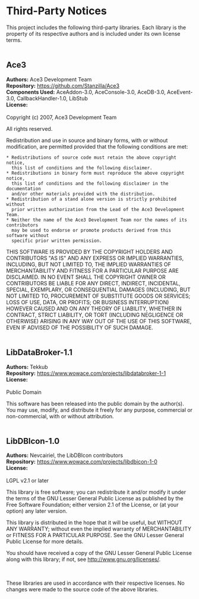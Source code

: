 # Third-Party Notices

This project includes the following third-party libraries. Each library is the property of its respective authors and is included under its own license terms.
<br><br>

## Ace3

**Authors:** Ace3 Development Team <br>
**Repository:** https://github.com/Stanzilla/Ace3  
**Components Used:** AceAddon-3.0, AceConsole-3.0, AceDB-3.0, AceEvent-3.0, CallbackHandler-1.0, LibStub  
**License:**
<br><br>
Copyright (c) 2007, Ace3 Development Team 

All rights reserved.

Redistribution and use in source and binary forms, with or without 
modification, are permitted provided that the following conditions are met:

    * Redistributions of source code must retain the above copyright notice, 
      this list of conditions and the following disclaimer.
    * Redistributions in binary form must reproduce the above copyright notice, 
      this list of conditions and the following disclaimer in the documentation 
      and/or other materials provided with the distribution.
    * Redistribution of a stand alone version is strictly prohibited without 
      prior written authorization from the Lead of the Ace3 Development Team. 
    * Neither the name of the Ace3 Development Team nor the names of its contributors 
      may be used to endorse or promote products derived from this software without 
      specific prior written permission.

THIS SOFTWARE IS PROVIDED BY THE COPYRIGHT HOLDERS AND CONTRIBUTORS
"AS IS" AND ANY EXPRESS OR IMPLIED WARRANTIES, INCLUDING, BUT NOT
LIMITED TO, THE IMPLIED WARRANTIES OF MERCHANTABILITY AND FITNESS FOR
A PARTICULAR PURPOSE ARE DISCLAIMED. IN NO EVENT SHALL THE COPYRIGHT OWNER OR
CONTRIBUTORS BE LIABLE FOR ANY DIRECT, INDIRECT, INCIDENTAL, SPECIAL,
EXEMPLARY, OR CONSEQUENTIAL DAMAGES (INCLUDING, BUT NOT LIMITED TO,
PROCUREMENT OF SUBSTITUTE GOODS OR SERVICES; LOSS OF USE, DATA, OR
PROFITS; OR BUSINESS INTERRUPTION) HOWEVER CAUSED AND ON ANY THEORY OF
LIABILITY, WHETHER IN CONTRACT, STRICT LIABILITY, OR TORT (INCLUDING
NEGLIGENCE OR OTHERWISE) ARISING IN ANY WAY OUT OF THE USE OF THIS
SOFTWARE, EVEN IF ADVISED OF THE POSSIBILITY OF SUCH DAMAGE.
<br><br>

## LibDataBroker-1.1

**Authors:** Tekkub <br>
**Repository:** https://www.wowace.com/projects/libdatabroker-1-1  
**License:** 
<br><br>
Public Domain

This software has been released into the public domain by the author(s).
You may use, modify, and distribute it freely for any purpose, commercial or non-commercial, with or without attribution.
<br><br>

## LibDBIcon-1.0

**Authors:** Nevcairiel, the LibDBIcon contributors <br>
**Repository:** https://www.wowace.com/projects/libdbicon-1-0  
**License:**
<br><br>
LGPL v2.1 or later

This library is free software; you can redistribute it and/or modify it
under the terms of the GNU Lesser General Public License as published by
the Free Software Foundation; either version 2.1 of the License, or
(at your option) any later version.

This library is distributed in the hope that it will be useful,
but WITHOUT ANY WARRANTY; without even the implied warranty of
MERCHANTABILITY or FITNESS FOR A PARTICULAR PURPOSE. See the GNU
Lesser General Public License for more details.

You should have received a copy of the GNU Lesser General Public License
along with this library; if not, see <http://www.gnu.org/licenses/>.
<br><br>

##
These libraries are used in accordance with their respective licenses. No changes were made to the source code of the above libraries.
